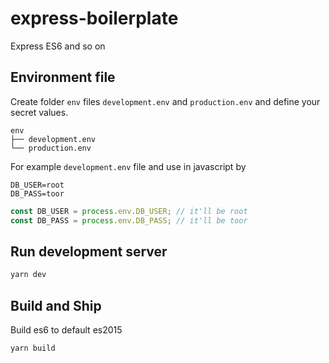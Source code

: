 # express-boilerplate

Express ES6 and so on

## Environment file

Create folder `env` files `development.env` and `production.env` and define your secret values.

```
env
├── development.env
└── production.env
```

For example `development.env` file and use in javascript by

```
DB_USER=root
DB_PASS=toor
```

```js
const DB_USER = process.env.DB_USER; // it'll be root
const DB_PASS = process.env.DB_PASS; // it'll be toor
```


## Run development server

```bash
yarn dev
```

## Build and Ship

Build es6 to default es2015

```bash
yarn build
```
